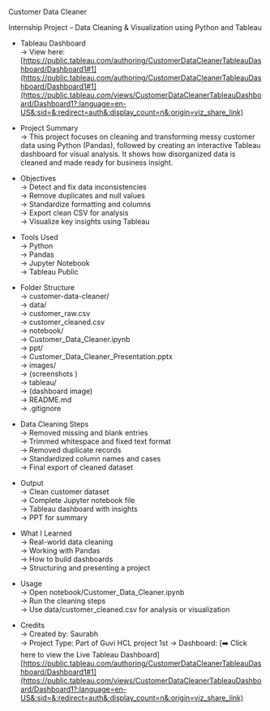 Customer Data Cleaner

Internship Project – Data Cleaning & Visualization using Python and Tableau

* Tableau Dashboard  
  → View here: [https://public.tableau.com/authoring/CustomerDataCleanerTableauDashboard/Dashboard1#1](https://public.tableau.com/authoring/CustomerDataCleanerTableauDashboard/Dashboard1#1](https://public.tableau.com/views/CustomerDataCleanerTableauDashboard/Dashboard1?:language=en-US&:sid=&:redirect=auth&:display_count=n&:origin=viz_share_link)

* Project Summary  
  → This project focuses on cleaning and transforming messy customer data using Python (Pandas), followed by creating an interactive Tableau dashboard for visual analysis. It shows how disorganized data is cleaned and made ready for business insight.

* Objectives  
  → Detect and fix data inconsistencies  
  → Remove duplicates and null values  
  → Standardize formatting and columns  
  → Export clean CSV for analysis  
  → Visualize key insights using Tableau

* Tools Used  
  → Python  
  → Pandas  
  → Jupyter Notebook  
  → Tableau Public

* Folder Structure  
  → customer-data-cleaner/  
    → data/  
       → customer_raw.csv  
       → customer_cleaned.csv  
    → notebook/  
       → Customer_Data_Cleaner.ipynb  
    → ppt/  
       → Customer_Data_Cleaner_Presentation.pptx  
    → images/  
       → (screenshots )  
    → tableau/  
       → (dashboard image)  
    → README.md  
    → .gitignore

* Data Cleaning Steps  
  → Removed missing and blank entries  
  → Trimmed whitespace and fixed text format  
  → Removed duplicate records  
  → Standardized column names and cases  
  → Final export of cleaned dataset

* Output  
  → Clean customer dataset  
  → Complete Jupyter notebook file  
  → Tableau dashboard with insights  
  → PPT for summary

* What I Learned  
  → Real-world data cleaning  
  → Working with Pandas  
  → How to build dashboards  
  → Structuring and presenting a project

* Usage  
  → Open notebook/Customer_Data_Cleaner.ipynb  
  → Run the cleaning steps  
  → Use data/customer_cleaned.csv for analysis or visualization

* Credits  
  → Created by: Saurabh  
  → Project Type: Part of Guvi HCL project 1st
  → Dashboard: 
[➡️ Click here to view the Live Tableau Dashboard][https://public.tableau.com/authoring/CustomerDataCleanerTableauDashboard/Dashboard1#1](https://public.tableau.com/views/CustomerDataCleanerTableauDashboard/Dashboard1?:language=en-US&:sid=&:redirect=auth&:display_count=n&:origin=viz_share_link)
